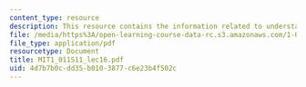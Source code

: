 ```yaml
---
content_type: resource
description: This resource contains the information related to understatement of risks.
file: /media/https%3A/open-learning-course-data-rc.s3.amazonaws.com/1-011-project-evaluation-spring-2011/4d7b7b0cdd35b0103877c6e23b4f502c_MIT1_011S11_lec16.pdf
file_type: application/pdf
resourcetype: Document
title: MIT1_011S11_lec16.pdf
uid: 4d7b7b0c-dd35-b010-3877-c6e23b4f502c
---
```

